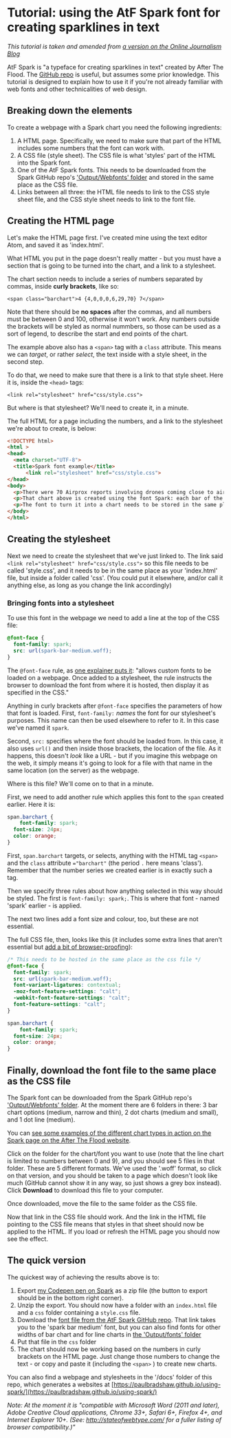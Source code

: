 # Tutorial: using the AtF Spark font for creating sparklines in text

*This tutorial is taken and amended from [a version on the Online Journalism Blog](https://onlinejournalismblog.com/2017/09/21/how-to-use-the-atf-spark-font-for-creating-charts-with-only-text/#more-25179)*

AtF Spark is "a typeface for creating sparklines in text" created by After The Flood. The [GitHub repo](https://github.com/aftertheflood/spark) is useful, but assumes some prior knowledge. This tutorial is designed to explain how to use it if you're not already familiar with web fonts and other technicalities of web design.

## Breaking down the elements

To create a webpage with a Spark chart you need the following ingredients:

1. A HTML page. Specifically, we need to make sure that part of the HTML includes some numbers that the font can work with.
2. A CSS file (style sheet). The CSS file is what 'styles' part of the HTML into the Spark font.
3. One of the AtF Spark fonts. This needs to be downloaded from the Spark GitHub repo's ['Output/Webfonts' folder](https://github.com/aftertheflood/spark/tree/master/Output/Webfonts) and stored in the same place as the CSS file.
4. Links between all three: the HTML file needs to link to the CSS style sheet file, and the CSS style sheet needs to link to the font file.

## Creating the HTML page

Let's make the HTML page first. I've created mine using the text editor Atom, and saved it as 'index.html'.

What HTML you put in the page doesn't really matter - but you must have a section that is going to be turned into the chart, and a link to a stylesheet.

The chart section needs to include a series of numbers separated by commas, inside **curly brackets**, like so:

`<span class="barchart">4 {4,0,0,0,6,29,70} 7</span>`

Note that there should be **no spaces** after the commas, and all numbers must be between 0 and 100, otherwise it won't work. Any numbers outside the brackets will be styled as normal nummbers, so those can be used as a sort of legend, to describe the start and end points of the chart.

The example above also has a `<span>` tag with a `class` attribute. This means we can *target*, or rather *select*, the text inside with a style sheet, in the second step.

To do that, we need to make sure that there is a link to that style sheet. Here it is, inside the `<head>` tags:

`<link rel="stylesheet" href="css/style.css">`

But where is that stylesheet? We'll need to create it, in a minute.

The full HTML for a page including the numbers, and a link to the stylesheet we're about to create, is below:

```html
<!DOCTYPE html>
<html >
<head>
  <meta charset="UTF-8">
  <title>Spark font example</title>
      <link rel="stylesheet" href="css/style.css">
</head>
<body>
  <p>There were 70 Airprox reports involving drones coming close to aircraft over the UK in 2016 - compared to 29 in 2015 and just 4 in 2010 <span class="barchart">4 {4,0,0,0,6,29,70} 70</span>. There have been 33 incidents up to May 2017. </p>
  <p>That chart above is created using the font Spark: each bar of the chart is actually a number.</p>
  <p>The font to turn it into a chart needs to be stored in the same place as the CSS file.</p>
</body>
</html>
```

## Creating the stylesheet

Next we need to create the stylesheet that we've just linked to. The link said `<link rel="stylesheet" href="css/style.css">` so this file needs to be called 'style.css', and it needs to be in the same place as your 'index.html' file, but inside a folder called 'css'. (You could put it elsewhere, and/or call it anything else, as long as you change the link accordingly)

### Bringing fonts into a stylesheet

To use this font in the webpage we need to add a line at the top of the CSS file:

```css
@font-face {
  font-family: spark;
  src: url(spark-bar-medium.woff);
}
```

The `@font-face` rule, as [one explainer puts it](https://css-tricks.com/snippets/css/using-font-face/): "allows custom fonts to be loaded on a webpage. Once added to a stylesheet, the rule instructs the browser to download the font from where it is hosted, then display it as specified in the CSS."

Anything in curly brackets after `@font-face` specifies the parameters of how that font is loaded. First, `font-family:` *names* the font for our stylesheet's purposes. This name can then be used elsewhere to refer to it. In this case we've named it `spark`.

Second, `src:` specifies where the font should be loaded from. In this case, it also uses `url()` and then inside those brackets, the location of the file. As it happens, this doesn't *look* like a URL - but if you imagine this webpage on the web, it simply means it's going to look for a file with that name in the same location (on the server) as the webpage.

Where is this file? We'll come on to that in a minute.

First, we need to add another rule which applies this font to the `span` created earlier. Here it is:

```css
span.barchart {
    font-family: spark;
  font-size: 24px;
  color: orange;
}
```

First, `span.barchart` targets, or selects, anything with the HTML tag `<span>` and the `class` attribute `="barchart"` (the period `.` here means 'class'). Remember that the number series we created earlier is in exactly such a tag.

Then we specify three rules about how anything selected in this way should be styled. The first is `font-family: spark;`. This is where that font - named 'spark' earlier - is applied.

The next two lines add a font size and colour, too, but these are not essential.

The full CSS file, then, looks like this (it includes some extra lines that aren't essential but [add a bit of browser-proofing](https://helpx.adobe.com/typekit/using/open-type-syntax.html#calt)):

```css
/* This needs to be hosted in the same place as the css file */
@font-face {
  font-family: spark;
  src: url(spark-bar-medium.woff);
  font-variant-ligatures: contextual;
  -moz-font-feature-settings: "calt";
  -webkit-font-feature-settings: "calt";
  font-feature-settings: "calt";
}

span.barchart {
    font-family: spark;
  font-size: 24px;
  color: orange;
}
```

## Finally, download the font file to the same place as the CSS file

The Spark font can be downloaded from the Spark GitHub repo's ['Output/Webfonts' folder](https://github.com/aftertheflood/spark/tree/master/Output/Webfonts). At the moment there are 6 folders in there: 3 bar chart options (medium, narrow and thin), 2 dot charts (medium and small), and 1 dot line (medium).

You can [see some examples of the different chart types in action on the Spark page on the After The Flood website](http://aftertheflood.co/projects/atf-spark).

Click on the folder for the chart/font you want to use (note that the line chart is limited to numbers between 0 and 9), and you should see 5 files in that folder. These are 5 different formats. We've used the '.woff' format, so click on that version, and you should be taken to a page which doesn't look like much (GitHub cannot show it in any way, so just shows a grey box instead). Click **Download** to download this file to your computer.

Once downloaded, move the file to the same folder as the CSS file.

Now that link in the CSS file should work. And the link in the HTML file pointing to the CSS file means that styles in that sheet should now be applied to the HTML. If you load or refresh the HTML page you should now see the effect.


## The quick version

The quickest way of achieving the results above is to:

1. Export [my Codepen pen on Spark](https://codepen.io/paulbradshaw/pen/zEBzmE) as a zip file (the button to export should be in the bottom right corner).
2. Unzip the export. You should now have a folder with an `index.html` file and a `css` folder containing a `style.css` file.
3. Download the [font file from the AtF Spark GitHub repo](https://github.com/aftertheflood/spark/blob/master/Output/Webfonts/Bar%20-%20medium/spark-bar-medium.woff). That link takes you to the 'spark bar medium' font, but you can also find fonts for other widths of bar chart and for line charts in [the 'Output/fonts' folder](https://github.com/aftertheflood/spark/tree/master/Output/Webfonts)
4. Put that file in the `css` folder
5. The chart should now be working based on the numbers in curly brackets on the HTML page. Just change those numbers to change the text - or copy and paste it (including the `<span>` ) to create new charts.

You can also find a webpage and stylesheets in the '/docs' folder of this repo, which generates a websites at [https://paulbradshaw.github.io/using-spark/](https://paulbradshaw.github.io/using-spark/)

*Note: At the moment it is "compatible with Microsoft Word (2011 and later), Adobe Creative Cloud applications, Chrome 33+, Safari 6+, Firefox 4+, and Internet Explorer 10+. (See: http://stateofwebtype.com/ for a fuller listing of browser compatibility.)"*
